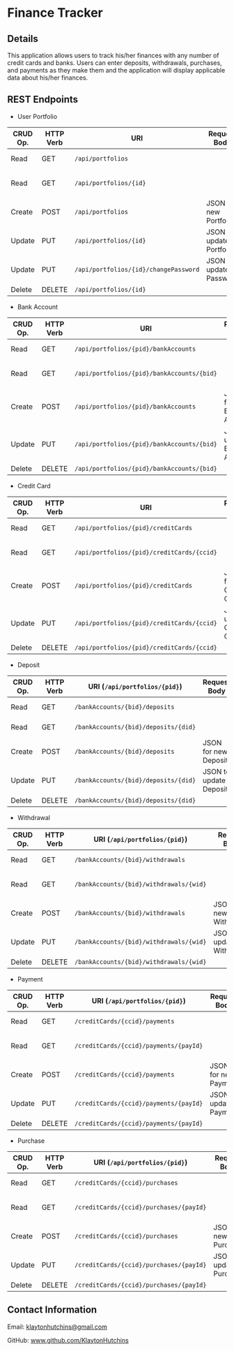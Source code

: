 # Finance Tracker

## Details

This application allows users to track his/her finances with any number of credit cards and banks. Users can enter deposits, withdrawals, purchases, and payments as they make them and the application will display applicable data about his/her finances.

## REST Endpoints

- User Portfolio

| CRUD Op. | HTTP Verb | URI                  | Request Body | Response Body |
|----------|-----------|-------------------------------|--------------|---------------|
| Read     | GET       | `/api/portfolios`         |              | List of all Portfolios |
| Read     | GET       | `/api/portfolios/{id}`|              | Representation of one Portfolio |
| Create   | POST      | `/api/portfolios`         | JSON for new Portfolio | JSON of created Portfolio |
| Update   | PUT       | `/api/portfolios/{id}`| JSON to update Portfolio | JSON of updated Portfolio |
| Update   | PUT       | `/api/portfolios/{id}/changePassword`| JSON to update Password | JSON of new Password |
| Delete   | DELETE    | `/api/portfolios/{id}`|              | |

- Bank Account

| CRUD Op. | HTTP Verb | URI                  | Request Body | Response Body |
|----------|-----------|-------------------------------|--------------|---------------|
| Read     | GET       | `/api/portfolios/{pid}/bankAccounts`         |              | List of all Bank Accounts |
| Read     | GET       | `/api/portfolios/{pid}/bankAccounts/{bid}`|              | Representation of one Bank Account |
| Create   | POST      | `/api/portfolios/{pid}/bankAccounts`         | JSON for new Bank Account | JSON of created Bank Account |
| Update   | PUT       | `/api/portfolios/{pid}/bankAccounts/{bid}`| JSON to update Bank Account | JSON of updated Bank Account |
| Delete   | DELETE    | `/api/portfolios/{pid}/bankAccounts/{bid}`|              | |

- Credit Card

| CRUD Op. | HTTP Verb | URI                  | Request Body | Response Body |
|----------|-----------|-------------------------------|--------------|---------------|
| Read     | GET       | `/api/portfolios/{pid}/creditCards`         |              | List of all Credit Cards |
| Read     | GET       | `/api/portfolios/{pid}/creditCards/{ccid}`|              | Representation of one Credit Card |
| Create   | POST      | `/api/portfolios/{pid}/creditCards`         | JSON for new Credit Card | JSON of created Credit Card |
| Update   | PUT       | `/api/portfolios/{pid}/creditCards/{ccid}`| JSON to update Credit Card | JSON of updated Credit Card |
| Delete   | DELETE    | `/api/portfolios/{pid}/creditCards/{ccid}`|              | |

- Deposit

| CRUD Op. | HTTP Verb | URI (`/api/portfolios/{pid}`) | Request Body | Response Body |
|----------|-----------|-------------------------------|--------------|---------------|
| Read     | GET       | `/bankAccounts/{bid}/deposits`         |              | List of all Deposits |
| Read     | GET       | `/bankAccounts/{bid}/deposits/{did}`|              | Representation of one Deposit |
| Create   | POST      | `/bankAccounts/{bid}/deposits`         | JSON for new Deposit | JSON of created Deposit |
| Update   | PUT       | `/bankAccounts/{bid}/deposits/{did}`| JSON to update Deposit | JSON of updated Deposit |
| Delete   | DELETE    | `/bankAccounts/{bid}/deposits/{did}`|              | |

- Withdrawal

| CRUD Op. | HTTP Verb | URI (`/api/portfolios/{pid}`) | Request Body | Response Body |
|----------|-----------|-------------------------------|--------------|---------------|
| Read     | GET       | `/bankAccounts/{bid}/withdrawals`         |              | List of all Withdrawals |
| Read     | GET       | `/bankAccounts/{bid}/withdrawals/{wid}`|              | Representation of one Withdrawal |
| Create   | POST      | `/bankAccounts/{bid}/withdrawals`         | JSON for new Withdrawal | JSON of created Withdrawal |
| Update   | PUT       | `/bankAccounts/{bid}/withdrawals/{wid}`| JSON to update Withdrawal | JSON of updated Withdrawal |
| Delete   | DELETE    | `/bankAccounts/{bid}/withdrawals/{wid}`|              | |

- Payment

| CRUD Op. | HTTP Verb | URI (`/api/portfolios/{pid}`) | Request Body | Response Body |
|----------|-----------|-------------------------------|--------------|---------------|
| Read     | GET       | `/creditCards/{ccid}/payments`         |              | List of all Payments |
| Read     | GET       | `/creditCards/{ccid}/payments/{payId}`|              | Representation of one Payment |
| Create   | POST      | `/creditCards/{ccid}/payments`         | JSON for new Payment | JSON of created Payment |
| Update   | PUT       | `/creditCards/{ccid}/payments/{payId}`| JSON to update Payment | JSON of updated Payment |
| Delete   | DELETE    | `/creditCards/{ccid}/payments/{payId}`|              | |

- Purchase

| CRUD Op. | HTTP Verb | URI (`/api/portfolios/{pid}`) | Request Body | Response Body |
|----------|-----------|-------------------------------|--------------|---------------|
| Read     | GET       | `/creditCards/{ccid}/purchases`         |              | List of all Purchases |
| Read     | GET       | `/creditCards/{ccid}/purchases/{payId}`|              | Representation of one Purchase |
| Create   | POST      | `/creditCards/{ccid}/purchases`         | JSON for new Purchase | JSON of created Purchase |
| Update   | PUT       | `/creditCards/{ccid}/purchases/{payId}`| JSON to update Purchase | JSON of updated Purchase |
| Delete   | DELETE    | `/creditCards/{ccid}/purchases/{payId}`|              | |

## Contact Information

Email:
klaytonhutchins@gmail.com

GitHub:
www.github.com/KlaytonHutchins
